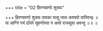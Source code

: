 +++
title = "02 हिरण्यवर्णाः शुचयः"

+++
हिरण्यवर्णाः शुचयः पावका यासु जातः कश्यपो यास्विन्द्रः ॥  
या आग्निं गर्भ दधिरे सुवर्णास्ता न आपो राजसूया अवन्तु ॥ २ ॥